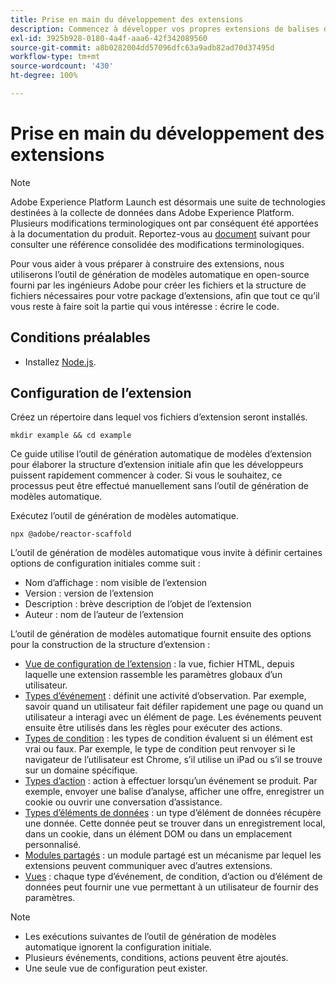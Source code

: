 ```yaml
---
title: Prise en main du développement des extensions
description: Commencez à développer vos propres extensions de balises dans Adobe Experience Platform.
exl-id: 3925b928-0180-4a4f-aaa6-42f342089560
source-git-commit: a8b0282004dd57096dfc63a9adb82ad70d37495d
workflow-type: tm+mt
source-wordcount: '430'
ht-degree: 100%

---
```


# Prise en main du développement des extensions

>[!NOTE]
>
>Adobe Experience Platform Launch est désormais une suite de technologies destinées à la collecte de données dans Adobe Experience Platform. Plusieurs modifications terminologiques ont par conséquent été apportées à la documentation du produit. Reportez-vous au [document](../term-updates.md) suivant pour consulter une référence consolidée des modifications terminologiques.

Pour vous aider à vous préparer à construire des extensions, nous utiliserons l’outil de génération de modèles automatique en open-source fourni par les ingénieurs Adobe pour créer les fichiers et la structure de fichiers nécessaires pour votre package d’extensions, afin que tout ce qu’il vous reste à faire soit la partie qui vous intéresse : écrire le code.

## Conditions préalables

* Installez [Node.js](https://nodejs.org/fr/download/).

## Configuration de l’extension

Créez un répertoire dans lequel vos fichiers d’extension seront installés.

```shell
mkdir example && cd example
```

Ce guide utilise l’outil de génération automatique de modèles d’extension pour élaborer la structure d’extension initiale afin que les développeurs puissent rapidement commencer à coder. Si vous le souhaitez, ce processus peut être effectué manuellement sans l’outil de génération de modèles automatique.

Exécutez l’outil de génération de modèles automatique.

```shell
npx @adobe/reactor-scaffold
```

L’outil de génération de modèles automatique vous invite à définir certaines options de configuration initiales comme suit :

* Nom d’affichage : nom visible de l’extension
* Version : version de l’extension
* Description : brève description de l’objet de l’extension
* Auteur : nom de l’auteur de l’extension

L’outil de génération de modèles automatique fournit ensuite des options pour la construction de la structure d’extension :

* [Vue de configuration de l’extension](./configuration.md) : la vue, fichier HTML, depuis laquelle une extension rassemble les paramètres globaux d’un utilisateur.
* [Types d’événement](./web/event-types.md) : définit une activité d’observation. Par exemple, savoir quand un utilisateur fait défiler rapidement une page ou quand un utilisateur a interagi avec un élément de page. Les événements peuvent ensuite être utilisés dans les règles pour exécuter des actions.
* [Types de condition](./web/condition-types.md) : les types de condition évaluent si un élément est vrai ou faux. Par exemple, le type de condition peut renvoyer si le navigateur de l’utilisateur est Chrome, s’il utilise un iPad ou s’il se trouve sur un domaine spécifique.
* [Types d’action](./web/action-types.md) : action à effectuer lorsqu’un événement se produit. Par exemple, envoyer une balise d’analyse, afficher une offre, enregistrer un cookie ou ouvrir une conversation d’assistance.
* [Types d’éléments de données](./web/data-element-types.md) : un type d’élément de données récupère une donnée. Cette donnée peut se trouver dans un enregistrement local, dans un cookie, dans un élément DOM ou dans un emplacement personnalisé.
* [Modules partagés](./web/shared.md) : un module partagé est un mécanisme par lequel les extensions peuvent communiquer avec d’autres extensions.
* [Vues](./web/views.md) : chaque type d’événement, de condition, d’action ou d’élément de données peut fournir une vue permettant à un utilisateur de fournir des paramètres.

>[!NOTE]
>
>* Les exécutions suivantes de l’outil de génération de modèles automatique ignorent la configuration initiale.
>* Plusieurs événements, conditions, actions peuvent être ajoutés.
>* Une seule vue de configuration peut exister.

